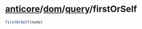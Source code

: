 # [anticore](../../../../../#reference)/[dom](../../#reference)/[query](../#reference)/<a name="reference">firstOrSelf</a>

```js
firstOrSelf(node)
```